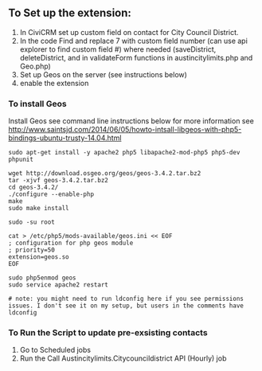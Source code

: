 To Set up the extension:
-----------------------
1. In CiviCRM set up custom field on contact for City Council District.
2. In the code Find and replace 7 with custom field number (can use api explorer to find custom field #) where needed (saveDistrict, deleteDistrict, and in validateForm functions in austincitylimits.php and Geo.php)
3. Set up Geos on the server (see instructions below)
4. enable the extension

### To install Geos

Install Geos see command line instructions below for more information see http://www.saintsjd.com/2014/06/05/howto-intsall-libgeos-with-php5-bindings-ubuntu-trusty-14.04.html

```
sudo apt-get install -y apache2 php5 libapache2-mod-php5 php5-dev phpunit

wget http://download.osgeo.org/geos/geos-3.4.2.tar.bz2
tar -xjvf geos-3.4.2.tar.bz2
cd geos-3.4.2/
./configure --enable-php
make
sudo make install

sudo -su root

cat > /etc/php5/mods-available/geos.ini << EOF
; configuration for php geos module
; priority=50
extension=geos.so
EOF

sudo php5enmod geos
sudo service apache2 restart

# note: you might need to run ldconfig here if you see permissions issues. I don't see it on my setup, but users in the comments have
ldconfig

```

### To Run the Script to update pre-exsisting contacts

1. Go to Scheduled jobs
2. Run the Call Austincitylimits.Citycouncildistrict API (Hourly) job
